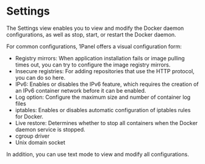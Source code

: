 # Settings

The Settings view enables you to view and modify the Docker daemon configurations, as well as stop, start, or restart the Docker daemon.

For common configurations, 1Panel offers a visual configuration form:

- Registry mirrors: When application installation fails or image pulling times out, you can try to configure the image registry mirrors.
- Insecure registries: For adding repositories that use the HTTP protocol, you can do so here.
- IPv6: Enables or disables the IPv6 feature, which requires the creation of an IPv6 container network before it can be enabled.
- Log option: Configure the maximum size and number of container log files
- iptables: Enables or disables automatic configuration of iptables rules for Docker.
- Live restore: Determines whether to stop all containers when the Docker daemon service is stopped.
- cgroup driver
- Unix domain socket

In addition, you can use text mode to view and modify all configurations.

